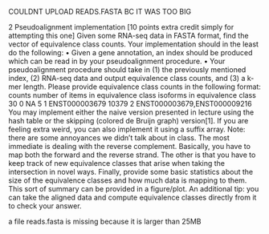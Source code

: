 COULDNT UPLOAD READS.FASTA BC IT WAS TOO BIG

2 Pseudoalignment implementation
[10 points extra credit simply for attempting this one]
Given some RNA-seq data in FASTA format, find the vector of equivalence class counts.
Your implementation should in the least do the following:
• Given a gene annotation, an index should be produced which can be read in by your
pseudoalignment procedure.
• Your pseudoalignment procedure should take in (1) the previously mentioned index,
(2) RNA-seq data and output equivalence class counts, and (3) a k-mer length.
Please provide equivalence class counts in the following format:
counts number of items in equivalence class isoforms in equivalence class
30                             0                  NA
5                              1             ENST000003679
10379                          2             ENST000003679,ENST000009216
You may implement either the naive version presented in lecture using the hash table or
the skipping (colored de Bruijn graph) version[1]. If you are feeling extra weird, you can also
implement it using a suffix array.
Note: there are some annoyances we didn’t talk about in class. The most immediate is
dealing with the reverse complement. Basically, you have to map both the forward and the
reverse strand. The other is that you have to keep track of new equivalence classes that arise
when taking the intersection in novel ways.
Finally, provide some basic statistics about the size of the equivalence classes and how
much data is mapping to them. This sort of summary can be provided in a figure/plot.
An additional tip: you can take the aligned data and compute equivalence classes directly
from it to check your answer.

a file reads.fasta is missing because it is larger than 25MB
